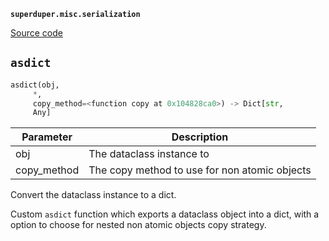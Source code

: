 **`superduper.misc.serialization`** 

[Source code](https://github.com/superduper-io/superduper/blob/main/superduper/misc/serialization.py)

## `asdict` 

```python
asdict(obj,
     *,
     copy_method=<function copy at 0x104828ca0>) -> Dict[str,
     Any]
```
| Parameter | Description |
|-----------|-------------|
| obj | The dataclass instance to |
| copy_method | The copy method to use for non atomic objects |

Convert the dataclass instance to a dict.

Custom ``asdict`` function which exports a dataclass object into a dict,
with a option to choose for nested non atomic objects copy strategy.

